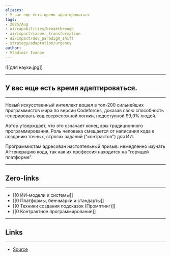 ```yaml
---
aliases: 
- У вас еще есть время адаптироваться
tags:
- 2025/Aug
- ai/capabilities/breakthrough
- ai/impact/career_transformation
- ai/impact/dev_paradigm_shift
- strategy/adaptation/urgency
author:
- Vladimir Ivanov
---
```

![[для науки.jpg]]

-----
##  У вас еще есть время адаптироваться.
-----
Новый искусственный интеллект вошел в топ-200 сильнейших программистов мира по версии Codeforces, доказав свою способность генерировать код сверхсложной логики, недоступной 99,9% людей. 

Автор утверждает, что это означает конец эры традиционного программирования. Роль человека смещается от написания кода к созданию точных, строгих заданий ("контрактов") для ИИ. 

Программистам адресован настоятельный призыв: немедленно изучать AI-генерацию кода, так как их профессия находится на "горящей платформе".

---
## Zero-links
---
- [[0 ИИ-модели и системы]]
- [[0 Платформы, бенчмарки и стандарты]]
- [[0 Техники создания подсказок (Промптинг)]]
- [[0 Контрактное программирование]]

---
## Links
---
- [Source](https://t.me/turboproject/1930)